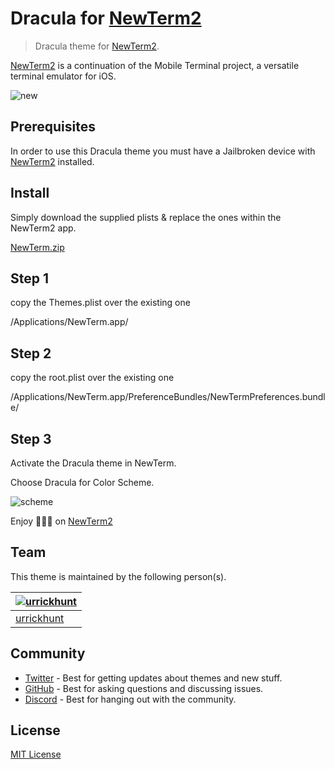 # Dracula for [NewTerm2](https://chariz.com/get/newterm)

>Dracula theme for [NewTerm2](https://chariz.com/get/newterm).

[NewTerm2](https://chariz.com/get/newterm) is a continuation of the Mobile Terminal project, a versatile terminal emulator for iOS.

![new](https://user-images.githubusercontent.com/96319944/235204226-7317322d-7dba-48bf-8cdd-9462b76c7501.jpeg)

## Prerequisites

In order to use this Dracula theme you must have a Jailbroken device with [NewTerm2](https://chariz.com/get/newterm) installed.

## Install

Simply download the supplied plists & replace the ones within the NewTerm2 app.

[NewTerm.zip](https://github.com/dracula/newterm2/files/11355279/NewTerm.zip)

## Step 1

copy the Themes.plist over the existing one 

/Applications/NewTerm.app/

## Step 2

copy the root.plist over the existing one 

/Applications/NewTerm.app/PreferenceBundles/NewTermPreferences.bundle/

## Step 3

Activate the Dracula theme in NewTerm.

Choose Dracula for Color Scheme.

![scheme](https://user-images.githubusercontent.com/96319944/233152962-a6cbe453-1e08-4e74-9683-3d8119e5962c.jpeg)

Enjoy 🧛🏻‍♂️ on [NewTerm2](https://chariz.com/get/newterm)

## Team

This theme is maintained by the following person(s).

| [![urrickhunt](https://github.com/urrickhunt.png?size=100)](https://github.com/urrickhunt)|
| ----------------------------------------------------------------------------------------- |
| [urrickhunt](https://github.com/urrickhunt)                                               |

## Community

- [Twitter](https://twitter.com/draculatheme) - Best for getting updates about themes and new stuff.
- [GitHub](https://github.com/dracula/dracula-theme/discussions) - Best for asking questions and discussing issues.
- [Discord](https://draculatheme.com/discord-invite) - Best for hanging out with the community.

## License

[MIT License](./LICENSE)
